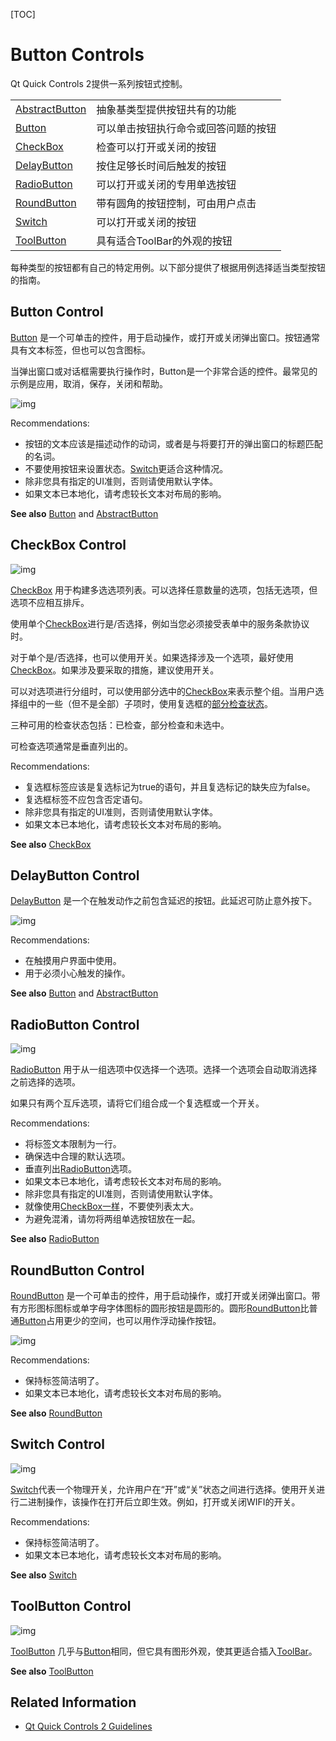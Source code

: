 [TOC]



# Button Controls



Qt Quick Controls 2提供一系列按钮式控制。

|                                                              |                                      |
| ------------------------------------------------------------ | ------------------------------------ |
| [AbstractButton](https://doc.qt.io/qt-5/qml-qtquick-controls2-abstractbutton.html) | 抽象基类型提供按钮共有的功能         |
| [Button](https://doc.qt.io/qt-5/qml-qtquick-controls2-button.html) | 可以单击按钮执行命令或回答问题的按钮 |
| [CheckBox](https://doc.qt.io/qt-5/qml-qtquick-controls2-checkbox.html) | 检查可以打开或关闭的按钮             |
| [DelayButton](https://doc.qt.io/qt-5/qml-qtquick-controls2-delaybutton.html) | 按住足够长时间后触发的按钮           |
| [RadioButton](https://doc.qt.io/qt-5/qml-qtquick-controls2-radiobutton.html) | 可以打开或关闭的专用单选按钮         |
| [RoundButton](https://doc.qt.io/qt-5/qml-qtquick-controls2-roundbutton.html) | 带有圆角的按钮控制，可由用户点击     |
| [Switch](https://doc.qt.io/qt-5/qml-qtquick-controls2-switch.html) | 可以打开或关闭的按钮                 |
| [ToolButton](https://doc.qt.io/qt-5/qml-qtquick-controls2-toolbutton.html) | 具有适合ToolBar的外观的按钮          |

每种类型的按钮都有自己的特定用例。以下部分提供了根据用例选择适当类型按钮的指南。



## Button Control

[Button](https://doc.qt.io/qt-5/qml-qtquick-controls2-button.html) 是一个可单击的控件，用于启动操作，或打开或关闭弹出窗口。按钮通常具有文本标签，但也可以包含图标。

当弹出窗口或对话框需要执行操作时，Button是一个非常合适的控件。最常见的示例是应用，取消，保存，关闭和帮助。



![img](QtQuick按钮控件.assets/qtquickcontrols2-button.gif)



Recommendations:

- 按钮的文本应该是描述动作的动词，或者是与将要打开的弹出窗口的标题匹配的名词。
- 不要使用按钮来设置状态。[Switch](https://doc.qt.io/qt-5/qml-qtquick-controls2-switch.html)更适合这种情况。
- 除非您具有指定的UI准则，否则请使用默认字体。
- 如果文本已本地化，请考虑较长文本对布局的影响。

**See also** [Button](https://doc.qt.io/qt-5/qml-qtquick-controls2-button.html) and [AbstractButton](https://doc.qt.io/qt-5/qml-qtquick-controls2-abstractbutton.html)



## CheckBox Control



![img](QtQuick按钮控件.assets/qtquickcontrols2-checkbox.gif)



[CheckBox](https://doc.qt.io/qt-5/qml-qtquick-controls2-checkbox.html) 用于构建多选选项列表。可以选择任意数量的选项，包括无选项，但选项不应相互排斥。

使用单个[CheckBox](https://doc.qt.io/qt-5/qml-qtquick-controls2-checkbox.html)进行是/否选择，例如当您必须接受表单中的服务条款协议时。

对于单个是/否选择，也可以使用开关。如果选择涉及一个选项，最好使用[CheckBox](https://doc.qt.io/qt-5/qml-qtquick-controls2-checkbox.html)。如果涉及要采取的措施，建议使用开关。

可以对选项进行分组时，可以使用部分选中的[CheckBox](https://doc.qt.io/qt-5/qml-qtquick-controls2-checkbox.html)来表示整个组。当用户选择组中的一些（但不是全部）子项时，使用复选框的[部分检查状态](https://doc.qt.io/qt-5/qml-qtquick-controls2-checkbox.html#checkState-prop)。

三种可用的检查状态包括：已检查，部分检查和未选中。

可检查选项通常是垂直列出的。

Recommendations:

- 复选框标签应该是复选标记为true的语句，并且复选标记的缺失应为false。
- 复选框标签不应包含否定语句。
- 除非您具有指定的UI准则，否则请使用默认字体。
- 如果文本已本地化，请考虑较长文本对布局的影响。

**See also** [CheckBox](https://doc.qt.io/qt-5/qml-qtquick-controls2-checkbox.html)



## DelayButton Control

[DelayButton](https://doc.qt.io/qt-5/qml-qtquick-controls2-delaybutton.html) 是一个在触发动作之前包含延迟的按钮。此延迟可防止意外按下。



![img](QtQuick按钮控件.assets/qtquickcontrols2-delaybutton.gif)



Recommendations:

- 在触摸用户界面中使用。
- 用于必须小心触发的操作。

**See also** [Button](https://doc.qt.io/qt-5/qml-qtquick-controls2-button.html) and [AbstractButton](https://doc.qt.io/qt-5/qml-qtquick-controls2-abstractbutton.html)



## RadioButton Control



![img](QtQuick按钮控件.assets/qtquickcontrols2-radiobutton.gif)



[RadioButton](https://doc.qt.io/qt-5/qml-qtquick-controls2-radiobutton.html) 用于从一组选项中仅选择一个选项。选择一个选项会自动取消选择之前选择的选项。

如果只有两个互斥选项，请将它们组合成一个复选框或一个开关。

Recommendations:

- 将标签文本限制为一行。
- 确保选中合理的默认选项。
- 垂直列出[RadioButton](https://doc.qt.io/qt-5/qml-qtquick-controls2-radiobutton.html)选项。
- 如果文本已本地化，请考虑较长文本对布局的影响。
- 除非您具有指定的UI准则，否则请使用默认字体。
- 就像使用[CheckBox一样](https://doc.qt.io/qt-5/qml-qtquick-controls2-checkbox.html)，不要使列表太大。
- 为避免混淆，请勿将两组单选按钮放在一起。

**See also** [RadioButton](https://doc.qt.io/qt-5/qml-qtquick-controls2-radiobutton.html)



## RoundButton Control

[RoundButton](https://doc.qt.io/qt-5/qml-qtquick-controls2-roundbutton.html) 是一个可单击的控件，用于启动操作，或打开或关闭弹出窗口。带有方形图标图标或单字母字体图标的圆形按钮是圆形的。圆形[RoundButton](https://doc.qt.io/qt-5/qml-qtquick-controls2-roundbutton.html)比普通[Button](https://doc.qt.io/qt-5/qml-qtquick-controls2-button.html)占用更少的空间，也可以用作浮动操作按钮。

![img](QtQuick按钮控件.assets/qtquickcontrols2-roundbutton.png)

Recommendations:

- 保持标签简洁明了。
- 如果文本已本地化，请考虑较长文本对布局的影响。

**See also** [RoundButton](https://doc.qt.io/qt-5/qml-qtquick-controls2-roundbutton.html)



## Switch Control

![img](QtQuick按钮控件.assets/qtquickcontrols2-switch.png)

[Switch](https://doc.qt.io/qt-5/qml-qtquick-controls2-switch.html)代表一个物理开关，允许用户在“开”或“关”状态之间进行选择。使用开关进行二进制操作，该操作在打开后立即生效。例如，打开或关闭WIFI的开关。

Recommendations:

- 保持标签简洁明了。
- 如果文本已本地化，请考虑较长文本对布局的影响。

**See also** [Switch](https://doc.qt.io/qt-5/qml-qtquick-controls2-switch.html)



## ToolButton Control

![img](QtQuick按钮控件.assets/qtquickcontrols2-toolbutton.png)

[ToolButton](https://doc.qt.io/qt-5/qml-qtquick-controls2-toolbutton.html) 几乎与[Button](https://doc.qt.io/qt-5/qml-qtquick-controls2-button.html)相同，但它具有图形外观，使其更适合插入[ToolBar](https://doc.qt.io/qt-5/qml-qtquick-controls2-toolbar.html)。

**See also** [ToolButton](https://doc.qt.io/qt-5/qml-qtquick-controls2-toolbutton.html)



## Related Information

- [Qt Quick Controls 2 Guidelines](https://doc.qt.io/qt-5/qtquickcontrols2-guidelines.html)